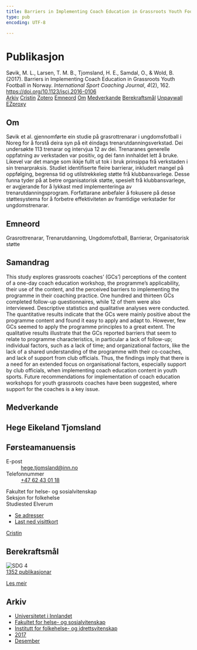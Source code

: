 ```yaml
---
title: Barriers in Implementing Coach Education in Grassroots Youth Football in Norway
type: pub
encoding: UTF-8

---
```

<h1>Publikasjon</h1>
<article id="csl-bib-container-WIEBTZ7B" class="csl-bib-container">
  <div class="csl-bib-body"> <div class="csl-entry">Søvik, M. L., Larsen, T. M. B., Tjomsland, H. E., Samdal, O., &#38; Wold, B. (2017). Barriers in Implementing Coach Education in Grassroots Youth Football in Norway. <i>International Sport Coaching Journal</i>, <i>4</i>(2), 162. <a href="https://doi.org/10.1123/iscj.2016-0106">https://doi.org/10.1123/iscj.2016-0106</a></div> </div>
  <div class="csl-bib-buttons">
    <a href="#taxonomy-article-WIEBTZ7B" alt="archive" class="csl-bib-button">Arkiv</a>
    <a href="https://app.cristin.no/results/show.jsf?id=1530963" alt="Cristin" class="csl-bib-button">Cristin</a>
    <a href="http://zotero.org/groups/5881554/items/WIEBTZ7B" alt="Zotero" class="csl-bib-button">Zotero</a>
    <a href="#keywords-article-WIEBTZ7B" alt="keywords" class="csl-bib-button">Emneord</a>
    <a href="#about-article-WIEBTZ7B" alt="about_pub" class="csl-bib-button">Om</a>
    <a href="#contributors-article-WIEBTZ7B" alt="contributors" class="csl-bib-button">Medverkande</a>
    <a href="#sdg-article-WIEBTZ7B" alt="sdg" class="csl-bib-button">Berekraftsmål</a>
    <a href="https://doi.org/10.1123/iscj.2016-0106" alt="Unpaywall" class="csl-bib-button">Unpaywall</a>
    <a href="https://doi.org/10.1123/iscj.2016-0106" alt="EZproxy" class="csl-bib-button">EZproxy</a>
  </div>
  <div id="csl-bib-meta-container-WIEBTZ7B"></div>
</article>
<div id="csl-bib-meta-WIEBTZ7B" class="csl-bib-meta">
  <article id="about-article-WIEBTZ7B" class="about_pub-article">
    <h1>Om</h1>
    Søvik et al. gjennomførte ein studie på grasrottrenarar i ungdomsfotball i Noreg for å forstå deira syn på eit éindags trenarutdanningsverkstad. Dei undersøkte 113 trenarar og intervjua 12 av dei. Trenaranes generelle oppfatning av verkstaden var positiv, og dei fann innhaldet lett å bruke. Likevel var det mange som ikkje fullt ut tok i bruk prinsippa frå verkstaden i sin trenarpraksis. Studiet identifiserte fleire barrierar, inkludert mangel på oppfølging, begrensa tid og utilstrekkeleg støtte frå klubbansvarlege. Desse funna tyder på at betre organisatorisk støtte, spesielt frå klubbansvarlege, er avgjerande for å lykkast med implementeringa av trenarutdanningsprogram. Forfattarane anbefaler å fokusere på desse støttesystema for å forbetre effektiviteten av framtidige verkstader for ungdomstrenarar.
  </article>
  <article id="keywords-article-WIEBTZ7B" class="keywords-article">
    <h1>Emneord</h1>
    Grasrottrenarar, Trenarutdanning, Ungdomsfotball, Barrierar, Organisatorisk støtte
  </article>
  <article id="abstract-article-WIEBTZ7B" class="abstract-article">
    <h1>Samandrag</h1>
    This study explores grassroots coaches’ (GCs’) perceptions of the content of a one-day coach education workshop, 
the programme’s applicability, their use of the content, and the perceived barriers to implementing the 
programme in their coaching practice. One hundred and thirteen GCs completed follow-up questionnaires, 
while 12 of them were also interviewed. Descriptive statistics and qualitative analyses were conducted. The 
quantitative results indicate that the GCs were mainly positive about the programme content and found it easy 
to apply and adapt to. However, few GCs seemed to apply the programme principles to a great extent. The 
qualitative results illustrate that the GCs reported barriers that seem to relate to programme characteristics, in 
particular a lack of follow-up; individual factors, such as a lack of time; and organizational factors, like the 
lack of a shared understanding of the programme with their co-coaches, and lack of support from club officials. 
Thus, the findings imply that there is a need for an extended focus on organisational factors, especially support 
by club officials, when implementing coach education content in youth sports. Future recommendations 
for implementation of coach education workshops for youth grassroots coaches have been suggested, where 
support for the coaches is a key issue.
  </article>
  <article id="contributors-article-WIEBTZ7B" class="contributors-article">
    <h1>Medverkande</h1>
    <div class="personas"> <div class="vrtx-hinn-person-card"> <div class="photo"> <i class="lar la-user-circle missing-person"></i> </div> <div class="info"> <hgroup><h1>Hege Eikeland Tjomsland</h1> <h2>Førsteamanuensis</h2> </hgroup><dl> <dt>E-post</dt> <dd> <a href="mailto:hege.tjomsland@inn.no">hege.tjomsland@inn.no</a> </dd> <dt>Telefonnummer</dt> <dd><a href="tel:+4762430118"> +47 62 43 01 18 </a></dd> </dl> <p> Fakultet for helse- og sosialvitenskap<br> Seksjon for folkehelse<br> Studiested Elverum </p> <ul class="vrtx-hinn-links"> <li><a href="https://www.inn.no/finn-en-ansatt/hege-tjomsland.html#vrtx-hinn-addresses">Se adresser</a></li> <li><a href="https://www.inn.no/finn-en-ansatt/hege-tjomsland.html?vrtx=vcf">Last ned visittkort</a></li> </ul> </div> </div> <a href="https://app.cristin.no/persons/show.jsf?id=47214" alt="Cristin URL" class="personas-cristin">Cristin</a> </div>
  </article>
  <article id="sdg-article-WIEBTZ7B" class="sdg-article">
    <h1>Berekraftsmål</h1>
    <div class="sdg-container"><div id="sdg4" class="sdg">
        <img src="{{< params subfolder >}}images/sdg/sdg04_nn.png" class="image" alt="SDG 4">
        <div class="sdg-overlay">
          <a href="/nn/archive/?key=?sdg=4#archive" class="sdg-publication-count"><span>1352</span> publikasjonar</a>
          <p><a href="https://fn.no/om-fn/fns-baerekraftsmaal/god-utdanning?lang=nno-NO" class="sdg-read-more">Les meir</a></p>
        </div>
      </div></div>
  </article>
  <article id="taxonomy-article-WIEBTZ7B" class="taxonomy-article">
    <h1>Arkiv</h1>
    <ul>
      <li>
        <a href="/nn/archive/?key=3DCRN523">Universitetet i Innlandet</a>
      </li>
      <li>
        <a href="/nn/archive/?key=IDKFS3MX">Fakultet for helse- og sosialvitenskap</a>
      </li>
      <li>
        <a href="/nn/archive/?key=FJXE3Z8X">Institutt for folkehelse- og idrettsvitenskap</a>
      </li>
      <li>
        <a href="/nn/archive/?key=Y3QE4BPW">2017</a>
      </li>
      <li>
        <a href="/nn/archive/?key=K8E4S76P">Desember</a>
      </li>
    </ul>
  </article>
</div>
